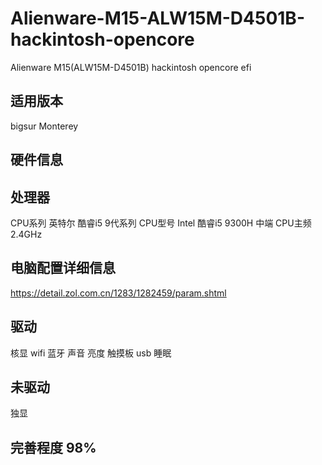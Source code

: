 # Alienware-M15-ALW15M-D4501B-hackintosh-opencore
Alienware M15(ALW15M-D4501B) hackintosh opencore efi

## 适用版本 
 bigsur
 Monterey

## 硬件信息

## 处理器
 CPU系列	英特尔 酷睿i5 9代系列
 CPU型号	Intel 酷睿i5 9300H 中端
 CPU主频	2.4GHz

## 电脑配置详细信息
https://detail.zol.com.cn/1283/1282459/param.shtml

## 驱动
 核显
 wifi
 蓝牙
 声音
 亮度
 触摸板
 usb
 睡眠
 
## 未驱动
 独显

## 完善程度 98%
